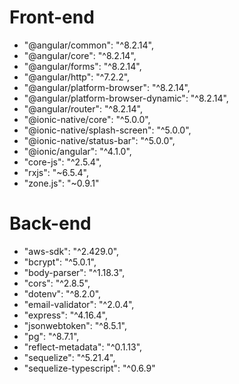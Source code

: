 # Front-end

- "@angular/common": "^8.2.14",
- "@angular/core": "^8.2.14",
- "@angular/forms": "^8.2.14",
- "@angular/http": "^7.2.2",
- "@angular/platform-browser": "^8.2.14",
- "@angular/platform-browser-dynamic": "^8.2.14",
- "@angular/router": "^8.2.14",
- "@ionic-native/core": "^5.0.0",
- "@ionic-native/splash-screen": "^5.0.0",
- "@ionic-native/status-bar": "^5.0.0",
- "@ionic/angular": "^4.1.0",
- "core-js": "^2.5.4",
- "rxjs": "~6.5.4",
- "zone.js": "~0.9.1"

# Back-end

- "aws-sdk": "^2.429.0",
- "bcrypt": "^5.0.1",
- "body-parser": "^1.18.3",
- "cors": "^2.8.5",
- "dotenv": "^8.2.0",
- "email-validator": "^2.0.4",
- "express": "^4.16.4",
- "jsonwebtoken": "^8.5.1",
- "pg": "^8.7.1",
- "reflect-metadata": "^0.1.13",
- "sequelize": "^5.21.4",
- "sequelize-typescript": "^0.6.9"
